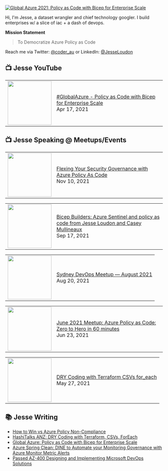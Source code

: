 [![Global Azure 2021: Policy as Code with Bicep for Enterprise Scale](https://jloudon.com/assets/images/JesseJson2021.JPG)](https://youtu.be/qpnMJXw6pIg)

Hi, I'm Jesse, a dataset wrangler and chief technology googler. I build enterprises w/ a slice of iac + a dash of devops. 

**Mission Statement**
> To Democratize Azure Policy as Code

Reach me via
Twitter: [@coder_au](https://twitter.com/coder_au) or LinkedIn: [@JesseLoudon](https://www.linkedin.com/in/jesseloudon/)

## 📺 Jesse YouTube
<!-- YOUTUBE:START --><table><tr><td><a href="https://www.youtube.com/watch?v=qpnMJXw6pIg"><img width="140px" src="https://i.ytimg.com/vi/qpnMJXw6pIg/mqdefault.jpg"></a></td>
<td><a href="https://www.youtube.com/watch?v=qpnMJXw6pIg">#GlobalAzure - Policy as Code with Bicep for Enterprise Scale</a><br/>Apr 17, 2021</td></tr></table>
<!-- YOUTUBE:END -->

## 📺 Jesse Speaking @ Meetups/Events
<!-- YOUTUBE-PLAYLIST:START --><table><tr><td><a href="https://www.youtube.com/watch?v=-KSLh2I9e1U"><img width="140px" src="https://i.ytimg.com/vi/-KSLh2I9e1U/mqdefault.jpg"></a></td>
<td><a href="https://www.youtube.com/watch?v=-KSLh2I9e1U">Flexing Your Security Governance with Azure Policy As Code</a><br/>Nov 10, 2021</td></tr></table>
<table><tr><td><a href="https://www.youtube.com/watch?v=B03V3Tazcec"><img width="140px" src="https://i.ytimg.com/vi/B03V3Tazcec/mqdefault.jpg"></a></td>
<td><a href="https://www.youtube.com/watch?v=B03V3Tazcec">Bicep Builders: Azure Sentinel and policy as code from Jesse Loudon and Casey Mullineaux</a><br/>Sep 17, 2021</td></tr></table>
<table><tr><td><a href="https://www.youtube.com/watch?v=dPwy8nlNyNM"><img width="140px" src="https://i.ytimg.com/vi/dPwy8nlNyNM/mqdefault.jpg"></a></td>
<td><a href="https://www.youtube.com/watch?v=dPwy8nlNyNM">Sydney DevOps Meetup — August 2021</a><br/>Aug 20, 2021</td></tr></table>
<table><tr><td><a href="https://www.youtube.com/watch?v=AVn5glYBz84"><img width="140px" src="https://i.ytimg.com/vi/AVn5glYBz84/mqdefault.jpg"></a></td>
<td><a href="https://www.youtube.com/watch?v=AVn5glYBz84">June 2021 Meetup: Azure Policy as Code: Zero to Hero in 60 minutes</a><br/>Jun 23, 2021</td></tr></table>
<table><tr><td><a href="https://www.youtube.com/watch?v=aARIovQQSJ4"><img width="140px" src="https://i.ytimg.com/vi/aARIovQQSJ4/mqdefault.jpg"></a></td>
<td><a href="https://www.youtube.com/watch?v=aARIovQQSJ4">DRY Coding with Terraform CSVs for_each</a><br/>May 27, 2021</td></tr></table>
<!-- YOUTUBE-PLAYLIST:END -->

## 📚 Jesse Writing
<!-- BLOG-POST-LIST:START -->
- [How to Win vs Azure Policy Non-Compliance](https://jloudon.com/cloud/How-To-Win-vs-Azure-Policy-Non-Compliance/)
- [HashiTalks ANZ: DRY Coding with Terraform, CSVs, ForEach](https://jloudon.com/cloud/HashiTalks-ANZ-DRY-Coding-with-Terraform-CSVs-ForEach/)
- [Global Azure: Policy as Code with Bicep for Enterprise Scale](https://jloudon.com/cloud/Global-Azure-Policy-as-Code-with-Bicep-for-Enterprise-Scale/)
- [Azure Spring Clean: DINE to Automate your Monitoring Governance with Azure Monitor Metric Alerts](https://jloudon.com/cloud/Azure-Spring-Clean-DINE-to-Automate-your-Monitoring-Governance-with-Azure-Monitor-Metric-Alerts/)
- [Passed AZ-400 Designing and Implementing Microsoft DevOps Solutions](https://jloudon.com/exams/Passed-AZ-400-Microsoft-Certified-DevOps-Engineer/)
<!-- BLOG-POST-LIST:END -->
